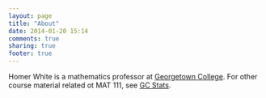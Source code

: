 ```yaml
---
layout: page
title: "About"
date: 2014-01-20 15:14
comments: true
sharing: true
footer: true
---
```


Homer White is a mathematics professor at [Georgetown College](http://www.georgetowncollege.edu).  For other course material related ot MAT 111, see
[GC Stats](http://rainandrhino.org).

